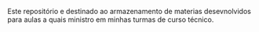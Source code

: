 Este repositório e destinado ao armazenamento de materias desevnolvidos para aulas a quais ministro em minhas turmas de curso técnico.
